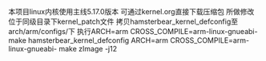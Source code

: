 本项目linux内核使用主线5.17.0版本
可通过kernel.org直接下载压缩包
所做修改位于同级目录下kernel_patch文件
拷贝hamsterbear_kernel_defconfig至arch/arm/configs/下
执行ARCH=arm CROSS_COMPILE=arm-linux-gnueabi- make hamsterbear_kernel_defconfig
ARCH=arm CROSS_COMPILE=arm-linux-gnueabi- make zImage -j12